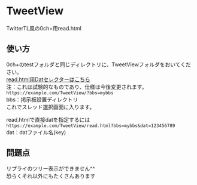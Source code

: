 # TweetView
TwitterTL風の0ch+用read.html  
## 使い方  
0ch+のtestフォルダと同じディレクトリに、TweetViewフォルダをおいてください。  
<a href="https://github.com/PrefKarafuto/DatSelector">read.html用Datセレクターはこちら</a>   
注：これは試験的なものであり、仕様は今後変更されます。  
```https://example.com/TweetView/?bbs=mybbs```  
bbs：掲示板設置ディレクトリ  
これでスレッド選択画面に入ります。  

read.htmlで直接datを指定するには  
```https://example.com/TweetView/read.html?bbs=mybbs&dat=123456789```  
dat：datファイル名(key)
## 問題点  
リプライのツリー表示ができません^^  
恐らくそれ以外にもたくさんあります
